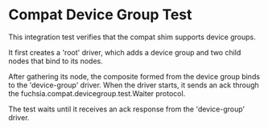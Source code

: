 # Compat Device Group Test

This integration test verifies that the compat shim supports device
groups. 

It first creates a 'root' driver, which adds a device group and two
child nodes that bind to its nodes.

After gathering its node, the composite formed from the device group
binds to the 'device-group' driver. When the driver starts, it sends
an ack through the fuchsia.compat.devicegroup.test.Waiter protocol.

The test waits until it receives an ack response from the
'device-group' driver.

